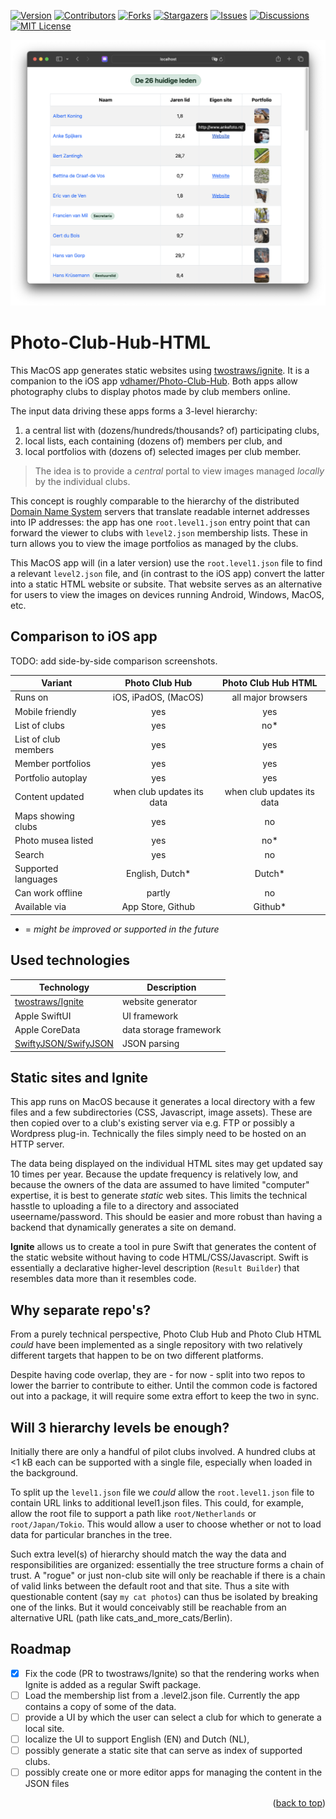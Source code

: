 <div id="top"></div>

[![Version][stable-version]][version-url]
[![Contributors][contributors-shield]][contributors-url]
[![Forks][forks-shield]][forks-url]
[![Stargazers][stars-shield]][stars-url]
[![Issues][issues-shield]][issues-url]
[![Discussions][discussions-shield]][discussions-url]
[![MIT License][license-shield]][license-url]

![Sample output website](images/Screenshot_Ignite.png "Sample output website")

# Photo-Club-Hub-HTML

This MacOS app generates static websites using [twostraws/ignite](https://github.com/twostraws/ignite).
It is a companion to the iOS app [vdhamer/Photo-Club-Hub](https://github.com/vdhamer/Photo-Club-Hub).
Both apps allow photography clubs to display photos made by club members online.

The input data driving these apps forms a 3-level hierarchy: 

1. a central list with (dozens/hundreds/thousands? of) participating clubs,
2. local lists, each containing (dozens of) members per club, and
3. local portfolios with (dozens of) selected images per club member.

> The idea is to provide a _central_ portal to view images managed _locally_ by the individual clubs.
 
This concept is roughly comparable to the hierarchy of the distributed
[Domain Name System](https://en.wikipedia.org/wiki/Domain_Name_System) servers that translate readable internet addresses  into IP addresses: 
the app has one `root.level1.json` entry point that can forward the viewer to clubs with `level2.json` membership lists.
These in turn allows you to view the image portfolios as managed by the clubs.

This MacOS app will (in a later version) use the `root.level1.json` file to find a relevant `level2.json` file,
and (in contrast to the iOS app) convert the latter into a static HTML website or subsite.
That website serves as an alternative for users to view the images on devices running Android, Windows, MacOS, etc.

## Comparison to iOS app

TODO: add side-by-side comparison screenshots.

| Variant  | Photo Club Hub | Photo Club Hub HTML |
| ----------- | :-----------: | :-------: |
| Runs on | iOS, iPadOS, (MacOS) | all major browsers |
| Mobile friendly | yes | yes |
| List of clubs | yes | no* |
| List of club members | yes | yes |
| Member portfolios | yes | yes |
| Portfolio autoplay | yes | yes |
| Content updated | when club updates its data | when club updates its data |
| Maps showing clubs | yes | no |
| Photo musea listed | yes | no* |
| Search | yes | no |
| Supported languages | English, Dutch* | Dutch* |
| Can work offline | partly | no |
| Available via | App Store, Github | Github* |

 * = _might be improved or supported in the future_

## Used technologies

| Technology           | Description                 |
| -------------------- | --------------------------- |
| [twostraws/Ignite](https://github.com/twostraws/ignite.git) | website generator |
| Apple SwiftUI | UI framework |
| Apple CoreData | data storage framework |
| [SwiftyJSON/SwifyJSON](https://github.com/SwiftyJSON/SwiftyJSON.git) | JSON parsing                |            

## Static sites and Ignite

This app runs on MacOS because it generates a local directory with a few files and a few subdirectories (CSS, Javascript, image assets).
These are then copied over to a club's existing server via e.g. FTP or possibly a Wordpress plug-in.
Technically the files simply need to be hosted on an HTTP server.

The data being displayed on the individual HTML sites may get updated say 10 times per year.
Because the update frequency is relatively low, and because the owners of the data are assumed to have limited "computer" expertise,
it is best to generate _static_ web sites. 
This limits the technical hasstle to uploading a file to a directory and associated useername/password.
This should be easier and more robust than having a backend that dynamically generates a site on demand.

**Ignite** allows us to create a tool in pure Swift 
that generates the content of the static website without having to code HTML/CSS/Javascript.
Swift is essentially a declarative higher-level description (`Result Builder`) that resembles data more than it resembles code.

## Why separate repo's?

From a purely technical perspective, Photo Club Hub and Photo Club HTML _could_ have been implemented as a single repository with
two relatively different targets that happen to be on two different platforms.

Despite having code overlap, they are - for now - split into two repos to lower the barrier to contribute to either.
Until the common code is factored out into a package, it will require some extra effort to keep the two in sync.

## Will 3 hierarchy levels be enough?

Initially there are only a handful of pilot clubs involved. 
A hundred clubs at <1 kB each can be supported with a single file, especially when loaded in the background.

To split up the `level1.json` file we _could_ allow the `root.level1.json` file to contain URL links to additional level1.json files.
This could, for example, allow the root file to support a path like `root/Netherlands` or `root/Japan/Tokio`.
This would allow a user to choose whether or not to load data for particular branches in the tree.

Such extra level(s) of hierarchy should match the way the data and responsibilities are organized: 
essentially the tree structure forms a chain of trust. 
A "rogue" or just non-club site will only be reachable if there is a chain of valid links between the default root and that site.
Thus a site with questionable content (say `my cat photos`) can thus be isolated by breaking one of the links.
But it would conceivably still be reachable from an alternative URL (path like cats_and_more_cats/Berlin).

## Roadmap

- [x] Fix the code (PR to twostraws/Ignite) so that the rendering works when Ignite is added as a regular Swift package.
- [ ] Load the membership list from a .level2.json file. Currently the app contains a copy of some of the data.
- [ ] provide a UI by which the user can select a club for which to generate a local site.
- [ ] localize the UI to support English (EN) and Dutch (NL),
- [ ] possibly generate a static site that can serve as index of supported clubs.
- [ ] possibly create one or more editor apps for managing the content in the JSON files

<p align="right">(<a href="#top">back to top</a>)</p>

<!-- MARKDOWN LINKS & IMAGES -->
<!-- https://www.markdownguide.org/basic-syntax/#reference-style-links -->
[stable-version]: https://img.shields.io/github/v/release/vdhamer/Photo-Club-Hub-HTML?style=plastic&color=violet
[version-url]: https://github.com/vdhamer/Photo-Club-Hub-HTML/releases

[contributors-shield]: https://img.shields.io/github/contributors/vdhamer/Photo-Club-Hub-HTML?style=plastic
[contributors-url]: https://github.com/vdhamer/Photo-Club-Hub-HTML/graphs/contributors

[forks-shield]: https://img.shields.io/github/forks/vdhamer/Photo-Club-Hub-HTML?style=plastic&color=teal
[forks-url]: https://github.com/vdhamer/Photo-Club-Hub-HTML/network/members

[stars-shield]: https://img.shields.io/github/stars/vdhamer/Photo-Club-Hub-HTML?style=plastic
[stars-url]: https://github.com/vdhamer/Photo-Club-Hub-HTML/stargazers

[issues-shield]: https://img.shields.io/github/issues/vdhamer/Photo-Club-Hub-HTML?style=plastic
[issues-url]: https://github.com/vdhamer/Photo-Club-Hub-HTML/issues

[discussions-shield]: https://img.shields.io/github/discussions/vdhamer/Photo-Club-Hub-HTML?style=plastic&color=orange
[discussions-url]: https://github.com/vdhamer/Photo-Club-Hub-HTML/discussions

[license-shield]: https://img.shields.io/github/license/vdhamer/Photo-Club-Hub?style=plastic 
[license-url]: https://github.com/vdhamer/Photo-Club-Hub-HTML/blob/main/.github/LICENSE.md
